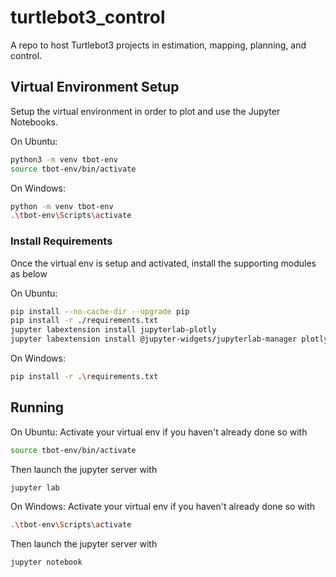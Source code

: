 # turtlebot3_control
A repo to host Turtlebot3 projects in estimation, mapping, planning, and control.

## Virtual Environment Setup
Setup the virtual environment in order to plot and use the Jupyter Notebooks.

On Ubuntu:
```bash
python3 -m venv tbot-env
source tbot-env/bin/activate
```
On Windows:
```bash
python -m venv tbot-env
.\tbot-env\Scripts\activate
```

### Install Requirements
Once the virtual env is setup and activated, install the supporting modules as below

On Ubuntu:
```bash
pip install --no-cache-dir --upgrade pip
pip install -r ./requirements.txt
jupyter labextension install jupyterlab-plotly
jupyter labextension install @jupyter-widgets/jupyterlab-manager plotlywidget
```
On Windows:
```bash
pip install -r .\requirements.txt
```


## Running
On Ubuntu:
Activate your virtual env if you haven't already done so with
```bash
source tbot-env/bin/activate
```
Then launch the jupyter server with
```bash
jupyter lab
```

On Windows:
Activate your virtual env if you haven't already done so with
```bash
.\tbot-env\Scripts\activate
```
Then launch the jupyter server with
```bash
jupyter notebook
```
